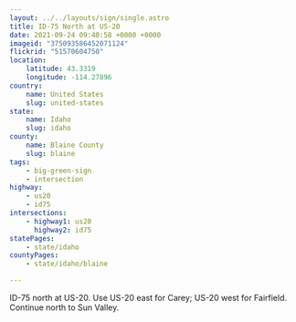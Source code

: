 ```yaml
---
layout: ../../layouts/sign/single.astro
title: ID-75 North at US-20
date: 2021-09-24 09:40:58 +0000 +0000
imageid: "375093586452071124"
flickrid: "51570604750"
location:
    latitude: 43.3319
    longitude: -114.27896
country:
    name: United States
    slug: united-states
state:
    name: Idaho
    slug: idaho
county:
    name: Blaine County
    slug: blaine
tags:
    - big-green-sign
    - intersection
highway:
    - us20
    - id75
intersections:
    - highway1: us20
      highway2: id75
statePages:
    - state/idaho
countyPages:
    - state/idaho/blaine

---
```

ID-75 north at US-20.  Use US-20 east for Carey; US-20 west for Fairfield.  Continue north to Sun Valley.
